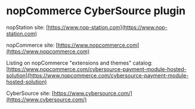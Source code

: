 ﻿nopCommerce CyberSource plugin
===========

nopStation site: [https://www.nop-station.com](https://www.nop-station.com)

nopCommerce site: [https://www.nopcommerce.com](https://www.nopcommerce.com)

Listing on nopCommerce "extensions and themes" catalog: [https://www.nopcommerce.com/cybersource-payment-module-hosted-solution](https://www.nopcommerce.com/cybersource-payment-module-hosted-solution)

CyberSource site: [https://www.cybersource.com/](https://www.cybersource.com/)

